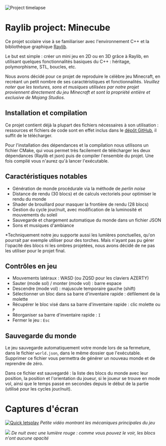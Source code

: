 ![Project timelapse](assets/gif/timelapse.gif)

# Raylib project: Minecube

Ce projet scolaire vise à se familiariser avec l'environnement C++ et la bibliothèque
graphique [Raylib](https://github.com/raysan5/raylib/).

Le but est simple : créer un mini jeu en 2D ou en 3D grâce à Raylib, en utilisant quelques
fonctionnalités basiques du C++ : héritage, polymorphisme, STL, boucles, etc.

Nous avons décidé pour ce projet de reproduire le célèbre jeu Minecraft, en recréant un
petit nombre de ses caractéristiques et fonctionnalités. *Veuillez noter que les textures,
sons et musiques utilisées par notre projet proviennent directement du jeu Minecraft et sont
la propriété entière et exclusive de Mojang Studios.*


## Installation et compilation

Ce projet contient déjà la plupart des fichiers nécessaires à son utilisation : ressources
et fichiers de code sont en effet inclus dans le [dépôt GitHub](https://github.com/arcreane/raylib-kelawin),
il suffit de le télécharger.

Pour l'installation des dépendances et la compilation nous utilisons un fichier CMake, qui
vous permet très facilement de télécharger les deux dépendances (Raylib et json) puis de
compiler l'ensemble du projet. Une fois compilé vous n'aurez qu'à lancer l'exécutable.


## Caractéristiques notables

* Génération de monde procédurale via la méthode de *perlin noise*
* Distance de rendu (30 blocs) et de calculs vectoriels pour optimiser
le rendu du monde
* Shader de brouillard pour masquer la frontière de rendu (28 blocs)
* Gestion du cycle jour/nuit, avec modification de la luminosité et mouvements du soleil
* Sauvegarde et chargement automatique du monde dans un fichier JSON
* Sons et musiques d'ambiance

*Techniquement notre jeu supporte aussi les lumières ponctuelles, qu'on pourrait par
exemple utiliser pour des torches. Mais n'ayant pas pu gérer l'opacité des blocs ni
les ombres projetées, nous avons décidé de ne pas les utiliser pour le projet final.

## Contrôles en jeu

* Mouvements latéraux : WASD (ou ZQSD pour les claviers AZERTY)
* Sauter (mode sol) / monter (mode vol) : barre espace
* Descendre (mode vol) : majuscule temporaire gauche (shift)
* Sélectionner un bloc dans sa barre d'inventaire rapide : défilement de la molette
* Récupérer le bloc visé dans sa barre d'inventaire rapide : clic molette ou `P`
* Réorganiser sa barre d'inventaire rapide : `I`
* Fermer le jeu : `Esc`


## Sauvegarde du monde

Le jeu sauvegarde automatiquement votre monde lors de sa fermeture, dans le fichier
`world.json`, dans le même dossier que l'exécutable. Supprimer ce fichier vous permettra
de générer un nouveau monde et de reprendre de zéro.

Dans ce fichier est sauvegardé : la liste des blocs du monde avec leur position, la
position et l'orientation du joueur, si le joueur se trouve en mode vol, ainsi que
le temps passé en secondes depuis le début de la partie (utilisé pour les cycles jour/nuit).


# Captures d'écran

[![Quick letsplay](https://res.cloudinary.com/marcomontalbano/image/upload/v1651417297/video_to_markdown/images/streamable--ip4fu9-c05b58ac6eb4c4700831b2b3070cd403.jpg)](https://streamable.com/ip4fu9)
*Petite vidéo montrant les mécaniques principales du jeu*

![](https://i.imgur.com/4OARAxH.png)
*De nuit avec une lumière rouge : comme vous pouvez le voir, les blocs n'ont aucune opacité*

